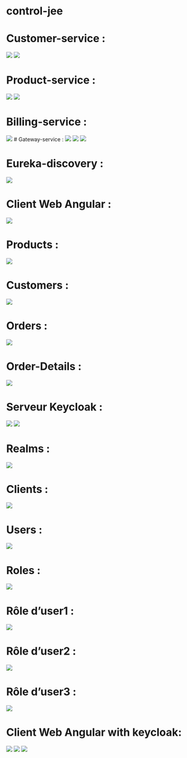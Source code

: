 # control-jee
# Customer-service :

<img src ="images\localhost_8081_customers - Google Chrome 24_12_2022 21_35_10.png">
<img src ="images\localhost_8081_customers - Google Chrome 24_12_2022 21_36_09.png">


# Product-service :
<img src ="images\localhost_8081_customers - Google Chrome 24_12_2022 21_36_29.png">
<img src ="images\localhost_8081_customers - Google Chrome 24_12_2022 21_36_36.png">

# Billing-service :
<img src ="images\localhost_8081_customers - Google Chrome 24_12_2022 21_37_25.png">
# Gateway-service : 
<img src ="images\localhost_8081_customers - Google Chrome 24_12_2022 21_39_13.png">
<img src ="images\localhost_8081_customers - Google Chrome 24_12_2022 21_39_00.png">
<img src ="images\localhost_8081_customers - Google Chrome 24_12_2022 21_38_34.png">

# Eureka-discovery :  
<img src ="images\localhost_8081_customers - Google Chrome 24_12_2022 21_38_17.png">

# Client Web Angular :  
<img src ="images\localhost_8081_customers - Google Chrome 24_12_2022 21_47_44.png">

# Products :
<img src ="images\localhost_8081_customers - Google Chrome 24_12_2022 21_47_55.png">

# Customers :  
<img src ="images\localhost_8081_customers - Google Chrome 24_12_2022 21_48_01.png">

# Orders :
<img src ="images\localhost_8081_customers - Google Chrome 24_12_2022 21_48_09.png">

# Order-Details : 
<img src ="images\localhost_8081_customers - Google Chrome 24_12_2022 21_48_18.png">

# Serveur Keycloak :
<img src ="images\localhost_8081_customers - Google Chrome 24_12_2022 22_18_35.png">
<img src ="images\localhost_8081_customers - Google Chrome 24_12_2022 22_18_45.png">

# Realms :
<img src ="images\localhost_8081_customers - Google Chrome 24_12_2022 22_19_02.png">

# Clients :
<img src ="images\localhost_8081_customers - Google Chrome 24_12_2022 22_19_11.png">

# Users :
<img src ="images\localhost_8081_customers - Google Chrome 24_12_2022 22_19_28.png">

# Roles :
<img src ="images\localhost_8081_customers - Google Chrome 24_12_2022 22_19_20.png">

# Rôle d’user1 :
<img src ="images\localhost_8081_customers - Google Chrome 24_12_2022 22_20_01.png">

# Rôle d’user2 :
<img src ="images\localhost_8081_customers - Google Chrome 24_12_2022 22_20_09.png">

# Rôle d’user3 :
<img src ="images\localhost_8081_customers - Google Chrome 24_12_2022 22_20_18.png">

# Client Web Angular with keycloak:  
<img src ="images\localhost_8081_customers - Google Chrome 24_12_2022 21_47_44.png">
<img src ="images\Sign in to my-ecom-app - Google Chrome 19_02_2023 00_49_45.png">
<img src ="images\Sign in to my-ecom-app - Google Chrome 19_02_2023 00_49_56.png">

 

